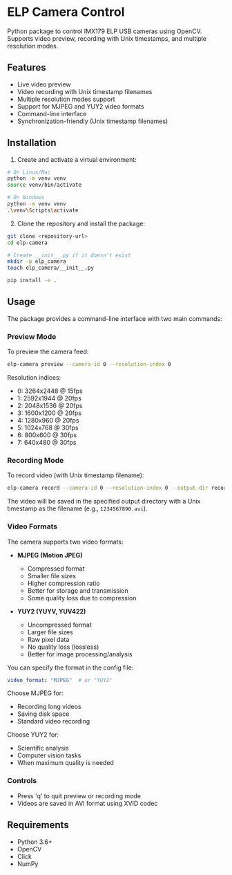 # ELP Camera Control

Python package to control IMX179 ELP USB cameras using OpenCV. Supports video preview, recording with Unix timestamps, and multiple resolution modes.

## Features

- Live video preview
- Video recording with Unix timestamp filenames
- Multiple resolution modes support
- Support for MJPEG and YUY2 video formats
- Command-line interface
- Synchronization-friendly (Unix timestamp filenames)

## Installation

1. Create and activate a virtual environment:

```bash
# On Linux/Mac
python -m venv venv
source venv/bin/activate

# On Windows
python -m venv venv
.\venv\Scripts\activate
```

2. Clone the repository and install the package:

```bash
git clone <repository-url>
cd elp-camera

# Create __init__.py if it doesn't exist
mkdir -p elp_camera
touch elp_camera/__init__.py

pip install -e .
```

## Usage

The package provides a command-line interface with two main commands:

### Preview Mode

To preview the camera feed:

```bash
elp-camera preview --camera-id 0 --resolution-index 0
```

Resolution indices:

- 0: 3264x2448 @ 15fps
- 1: 2592x1944 @ 20fps
- 2: 2048x1536 @ 20fps
- 3: 1600x1200 @ 20fps
- 4: 1280x960 @ 20fps
- 5: 1024x768 @ 30fps
- 6: 800x600 @ 30fps
- 7: 640x480 @ 30fps

### Recording Mode

To record video (with Unix timestamp filename):

```bash
elp-camera record --camera-id 0 --resolution-index 0 --output-dir recordings
```

The video will be saved in the specified output directory with a Unix timestamp as the filename (e.g., `1234567890.avi`).

### Video Formats

The camera supports two video formats:

- **MJPEG (Motion JPEG)**
  - Compressed format
  - Smaller file sizes
  - Higher compression ratio
  - Better for storage and transmission
  - Some quality loss due to compression

- **YUY2 (YUYV, YUV422)**
  - Uncompressed format
  - Larger file sizes
  - Raw pixel data
  - No quality loss (lossless)
  - Better for image processing/analysis

You can specify the format in the config file:

```yaml
video_format: "MJPEG"  # or "YUY2"
```

Choose MJPEG for:

- Recording long videos
- Saving disk space
- Standard video recording

Choose YUY2 for:

- Scientific analysis
- Computer vision tasks
- When maximum quality is needed

### Controls

- Press 'q' to quit preview or recording mode
- Videos are saved in AVI format using XVID codec

## Requirements

- Python 3.6+
- OpenCV
- Click
- NumPy
